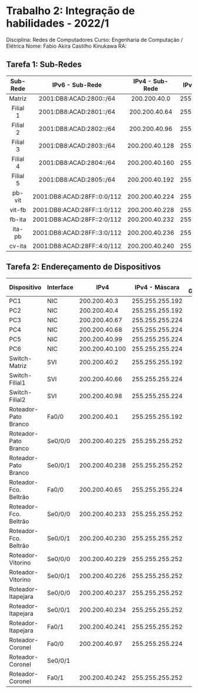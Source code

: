# Trabalho 2: Integração de habilidades - 2022/1
Disciplina: Redes de Computadores
Curso: Engenharia de Computação / Elétrica
Nome: Fabio Akira Castilho Kinukawa                          RA:


## Tarefa 1:  Sub-Redes

| Sub- Rede |             IPv6 - Sub-Rede            |  IPv4 - Sub-Rede  |  IPv4 - Máscara   | IPv4 - Broadcast  |    
|:---------:|:--------------------------------------:|:-----------------:|:-----------------:|:-----------------:|
| Matriz    | 2001:DB8:ACAD:2800::/64 | 200.200.40.0   | 255.255.255.192 | 200.200.40.63  |
| Filial 1  | 2001:DB8:ACAD:2801::/64 | 200.200.40.64  | 255.255.255.224 | 200.200.40.95  |
| Filial 2  | 2001:DB8:ACAD:2802::/64 | 200.200.40.96  | 255.255.255.224 | 200.200.40.127 |
| Filial 3  | 2001:DB8:ACAD:2803::/64 | 200.200.40.128 | 255.255.255.224 | 200.200.40.159 |
| Filial 4  | 2001:DB8:ACAD:2804::/64 | 200.200.40.160 | 255.255.255.224 | 200.200.40.192 |
| Filial 5  | 2001:DB8:ACAD:2805::/64 | 200.200.40.192 | 255.255.255.224 | 200.200.40.223 |
| pb-vit    | 2001:DB8:ACAD:28FF::0:0/112 | 200.200.40.224 | 255.255.255.252 | 200.200.40.227 |
| vit-fb    | 2001:DB8:ACAD:28FF::1:0/112 | 200.200.40.228 | 255.255.255.252 | 200.200.40.231 |
| fb-ita    | 2001:DB8:ACAD:28FF::2:0/112 | 200.200.40.232 | 255.255.255.252 | 200.200.40.235 |
| ita-pb    | 2001:DB8:ACAD:28FF::3:0/112 | 200.200.40.236 | 255.255.255.252 | 200.200.40.239 |
| cv-ita    | 2001:DB8:ACAD:28FF::4:0/112  | 200.200.40.240 | 255.255.255.252 | 200.200.40.243 |


## Tarefa 2: Endereçamento de Dispositivos
| Dispositivo           | Interface | IPv4 | IPv4 - Máscara | IPv4 - Gateway | IPv6/Prefixo | IPv6 - Gateway |
|-----------------------|-----------|------|----------------|----------------|--------------|----------------|
| PC1                   | NIC       |200.200.40.3|255.255.255.192|                |              |                |
| PC2                   | NIC       |200.200.40.4|255.255.255.192|                |              |                |
| PC3                   | NIC       |200.200.40.67|255.255.255.224|                |              |                |
| PC4                   | NIC       |200.200.40.68|255.255.255.224|                |              |                |
| PC5                   | NIC       |200.200.40.99|255.255.255.224|                |              |                |
| PC6                   | NIC       |200.200.40.100|255.255.255.224|                |              |                |
| Switch-Matriz         | SVI       |200.200.40.2|255.255.255.192|                |              |                |
| Switch-Filial1        | SVI       |200.200.40.66|255.255.255.224|                |              |                |
| Switch-Filial2        | SVI       |200.200.40.98|255.255.255.224|                |              |                |
| Roteador-Pato Branco  | Fa0/0     |200.200.40.1|255.255.255.192|                |              |                |
| Roteador-Pato Branco  | Se0/0/0   |200.200.40.225|255.255.255.252|                |              |                |
| Roteador-Pato Branco  | Se0/0/1   |200.200.40.238|255.255.255.252|                |              |                |
| Roteador-Fco. Beltrão | Fa0/0     |200.200.40.65|255.255.255.224|                |              |                |
| Roteador-Fco. Beltrão | Se0/0/0   |200.200.40.233|255.255.255.252|                |              |                |
| Roteador-Fco. Beltrão | Se0/0/1   |200.200.40.230|255.255.255.252|                |              |                |
| Roteador-Vitorino     | Se0/0/0   |200.200.40.229|255.255.255.252|                |              |                |
| Roteador-Vitorino     | Se0/0/1   |200.200.40.226|255.255.255.252|                |              |                |
| Roteador-Itapejara    | Se0/0/0   |200.200.40.237|255.255.255.252|                |              |                |
| Roteador-Itapejara    | Se0/0/1   |200.200.40.234|255.255.255.252|                |              |                |
| Roteador-Itapejara    | Fa0/1     |200.200.40.241|255.255.255.252|                |              |                |
| Roteador-Coronel      | Fa0/0     |200.200.40.97|255.255.255.224|                |              |                |
| Roteador-Coronel      | Se0/0/1   |   |                |                |              |                |
| Roteador-Coronel      | Fa0/1     |200.200.40.242|255.255.255.252|                |              |                |
